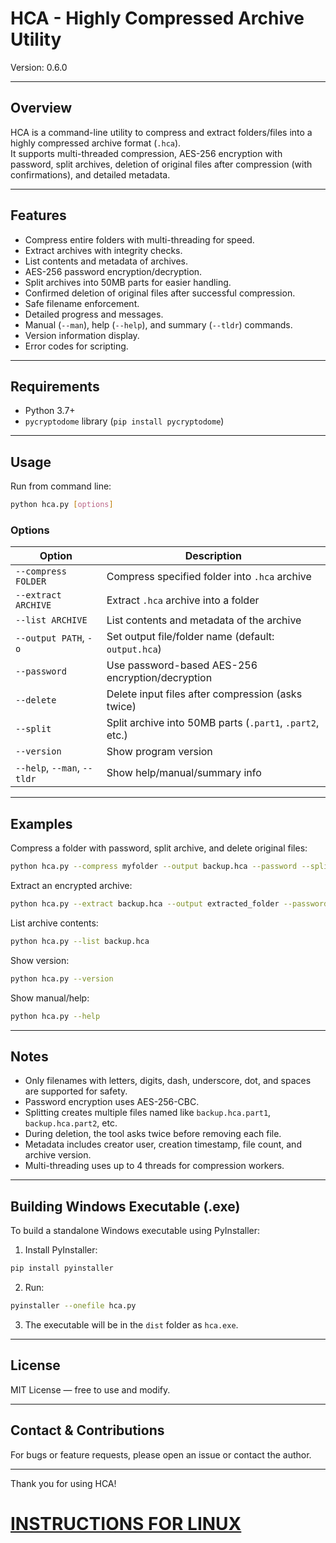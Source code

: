 # HCA - Highly Compressed Archive Utility  
  
Version: 0.6.0  
  
---  
  
## Overview  
  
HCA is a command-line utility to compress and extract folders/files into a highly compressed archive format (`.hca`).    
It supports multi-threaded compression, AES-256 encryption with password, split archives, deletion of original files after compression (with confirmations), and detailed metadata.  
  
---  
  
## Features  
  
- Compress entire folders with multi-threading for speed.  
- Extract archives with integrity checks.  
- List contents and metadata of archives.  
- AES-256 password encryption/decryption.  
- Split archives into 50MB parts for easier handling.  
- Confirmed deletion of original files after successful compression.  
- Safe filename enforcement.  
- Detailed progress and messages.  
- Manual (`--man`), help (`--help`), and summary (`--tldr`) commands.  
- Version information display.  
- Error codes for scripting.  
  
---  
  
## Requirements  
  
- Python 3.7+  
- `pycryptodome` library (`pip install pycryptodome`)  
  
---  
  
## Usage  
  
Run from command line:  
  
```bash   
python hca.py [options]  
````  
  
### Options  
  
| Option                      | Description                                              |  
| --------------------------- | -------------------------------------------------------- |  
| `--compress FOLDER`         | Compress specified folder into `.hca` archive            |  
| `--extract ARCHIVE`         | Extract `.hca` archive into a folder                     |  
| `--list ARCHIVE`            | List contents and metadata of the archive                |  
| `--output PATH`, `-o`       | Set output file/folder name (default: `output.hca`)      |  
| `--password`                | Use password-based AES-256 encryption/decryption         |  
| `--delete`                  | Delete input files after compression (asks twice)        |  
| `--split`                   | Split archive into 50MB parts (`.part1`, `.part2`, etc.) |  
| `--version`                 | Show program version                                     |  
| `--help`, `--man`, `--tldr` | Show help/manual/summary info                            |  
  
---    
  
## Examples  
  
Compress a folder with password, split archive, and delete original files:  

```bash  
python hca.py --compress myfolder --output backup.hca --password --split --delete  
```  
  
Extract an encrypted archive:  
  
```bash  
python hca.py --extract backup.hca --output extracted_folder --password  
```  
  
List archive contents:  
    
```bash  
python hca.py --list backup.hca  
```  

Show version:  
  
```bash  
python hca.py --version  
```  
  
Show manual/help:  
  
```bash  
python hca.py --help  
```  
  
---  
  
## Notes  
  
* Only filenames with letters, digits, dash, underscore, dot, and spaces are supported for safety.  
* Password encryption uses AES-256-CBC.  
* Splitting creates multiple files named like `backup.hca.part1`, `backup.hca.part2`, etc.  
* During deletion, the tool asks twice before removing each file.  
* Metadata includes creator user, creation timestamp, file count, and archive version.  
* Multi-threading uses up to 4 threads for compression workers.  
  
---  
  
## Building Windows Executable (.exe)  
  
To build a standalone Windows executable using PyInstaller:  
  
1. Install PyInstaller:  
  
```bash  
pip install pyinstaller  
```  
  
2. Run:  
  
```bash  
pyinstaller --onefile hca.py  
```  
  
3. The executable will be in the `dist` folder as `hca.exe`.  
  
---  
  
## License  
  
MIT License — free to use and modify.  
  
---  
  
## Contact & Contributions  
  
For bugs or feature requests, please open an issue or contact the author.  
  
---  
  
Thank you for using HCA!  
  
# [INSTRUCTIONS FOR LINUX](https://GitHub.com/CharlotOS/HCA/blob/main/LinuxREADME.md)
  
